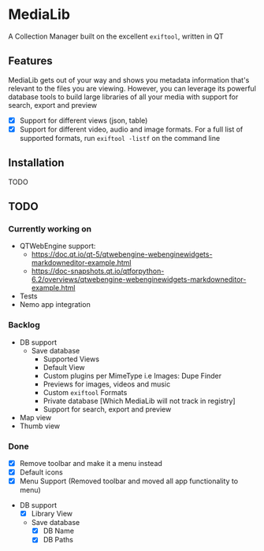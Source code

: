 # MediaLib
A Collection Manager built on the excellent `exiftool`, written in QT

## Features
MediaLib gets out of your way and shows you metadata information that's relevant to the files you are viewing. However, you can leverage its powerful database tools to build large libraries of all your media with support for search, export and preview
- [x] Support for different views (json, table)
- [x] Support for different video, audio and image formats. For a full list of supported formats, run `exiftool -listf` on the command line

## Installation
TODO

## TODO
### Currently working on
- QTWebEngine support: 
  - https://doc.qt.io/qt-5/qtwebengine-webenginewidgets-markdowneditor-example.html 
  - https://doc-snapshots.qt.io/qtforpython-6.2/overviews/qtwebengine-webenginewidgets-markdowneditor-example.html
- Tests
- Nemo app integration

### Backlog
- DB support
  - Save database
    - Supported Views
    - Default View
    - Custom plugins per MimeType i.e Images: Dupe Finder
    - Previews for images, videos and music
    - Custom `exiftool` Formats
    - Private database [Which MediaLib will not track in registry]
    - Support for search, export and preview
- Map view
- Thumb view

### Done
- [x] Remove toolbar and make it a menu instead
- [x] Default icons
- [x] Menu Support (Removed toolbar and moved all app functionality to menu)
- DB support
  - [x] Library View
  - Save database
    - [x] DB Name
    - [x] DB Paths
